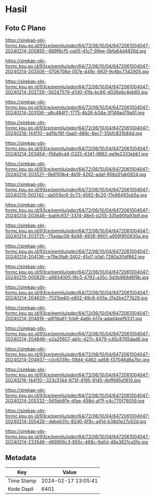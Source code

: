 # Hasil

## Foto C Plano

https://sirekap-obj-formc.kpu.go.id/93ce/pemilu/pdpr/64/72/06/10/04/6472061004047-20240214-200855--689f8cf5-ce05-41c7-99ee-0bfa64d4926d.jpg

https://sirekap-obj-formc.kpu.go.id/93ce/pemilu/pdpr/64/72/06/10/04/6472061004047-20240214-202506--0706708d-057e-449c-992f-9c6bc7342905.jpg

https://sirekap-obj-formc.kpu.go.id/93ce/pemilu/pdpr/64/72/06/10/04/6472061004047-20240214-202729--56247579-d7d0-41fa-bc66-d026e6c4eb60.jpg

https://sirekap-obj-formc.kpu.go.id/93ce/pemilu/pdpr/64/72/06/10/04/6472061004047-20240214-203106--a8c484f7-1775-4b26-b34a-3f148ad79a91.jpg

https://sirekap-obj-formc.kpu.go.id/93ce/pemilu/pdpr/64/72/06/10/04/6472061004047-20240216-144110--adf9cf8f-0aa0-489c-8ec7-35bfc831b84d.jpg

https://sirekap-obj-formc.kpu.go.id/93ce/pemilu/pdpr/64/72/06/10/04/6472061004047-20240214-203454--f58a9cd4-0325-4341-9862-ee9e2333ebb1.jpg

https://sirekap-obj-formc.kpu.go.id/93ce/pemilu/pdpr/64/72/06/10/04/6472061004047-20240214-203521--9b8159b4-4b19-4262-adaf-958d31ab0924.jpg

https://sirekap-obj-formc.kpu.go.id/93ce/pemilu/pdpr/64/72/06/10/04/6472061004047-20240215-002142--da051bc6-2c73-4592-8c20-17e96493cb5a.jpg

https://sirekap-obj-formc.kpu.go.id/93ce/pemilu/pdpr/64/72/06/10/04/6472061004047-20240214-203646--babfc937-3374-48e5-b255-335e90fa93b9.jpg

https://sirekap-obj-formc.kpu.go.id/93ce/pemilu/pdpr/64/72/06/10/04/6472061004047-20240214-203725--75edac09-8d46-4939-9901-a959f950630a.jpg

https://sirekap-obj-formc.kpu.go.id/93ce/pemilu/pdpr/64/72/06/10/04/6472061004047-20240214-204136--e79e3fa8-2402-45d7-b1af-7280a30df862.jpg

https://sirekap-obj-formc.kpu.go.id/93ce/pemilu/pdpr/64/72/06/10/04/6472061004047-20240215-000829--a9934005-f8c5-4792-a35c-5d3b989d8f9b.jpg

https://sirekap-obj-formc.kpu.go.id/93ce/pemilu/pdpr/64/72/06/10/04/6472061004047-20240214-204629--7521be60-e902-49c8-b55a-2fa2be277b29.jpg

https://sirekap-obj-formc.kpu.go.id/93ce/pemilu/pdpr/64/72/06/10/04/6472061004047-20240214-204818--a6f18a81-1cb8-4a6b-b17a-adad4eef9331.jpg

https://sirekap-obj-formc.kpu.go.id/93ce/pemilu/pdpr/64/72/06/10/04/6472061004047-20240214-204846--e2a25607-ab1c-427c-8479-c45c8765dad8.jpg

https://sirekap-obj-formc.kpu.go.id/93ce/pemilu/pdpr/64/72/06/10/04/6472061004047-20240214-204937--c0c6339c-09d4-4462-ad58-f37046d9a7bc.jpg

https://sirekap-obj-formc.kpu.go.id/93ce/pemilu/pdpr/64/72/06/10/04/6472061004047-20240216-144110--323c5144-673f-4195-9145-4bff695d1610.jpg

https://sirekap-obj-formc.kpu.go.id/93ce/pemilu/pdpr/64/72/06/10/04/6472061004047-20240214-205332--565bb97e-dfae-458d-af7f-c4c770f79059.jpg

https://sirekap-obj-formc.kpu.go.id/93ce/pemilu/pdpr/64/72/06/10/04/6472061004047-20240214-205426--debeb31c-82d0-4f9c-a41d-b38d1e27c62d.jpg

https://sirekap-obj-formc.kpu.go.id/93ce/pemilu/pdpr/64/72/06/10/04/6472061004047-20240214-233548--d69956c3-855c-468c-9a0d-48a3621ca5fe.jpg


## Metadata

| Key        | Value               |
| ---------- | ------------------- |
| Time Stamp | 2024-02-17 13:05:41 |
| Kode Dapil | 6401                |



